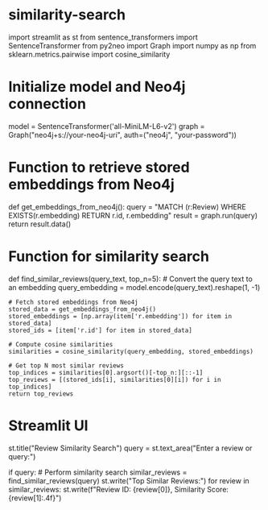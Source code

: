 # similarity-search
import streamlit as st
from sentence_transformers import SentenceTransformer
from py2neo import Graph
import numpy as np
from sklearn.metrics.pairwise import cosine_similarity

# Initialize model and Neo4j connection
model = SentenceTransformer('all-MiniLM-L6-v2')
graph = Graph("neo4j+s://your-neo4j-uri", auth=("neo4j", "your-password"))

# Function to retrieve stored embeddings from Neo4j
def get_embeddings_from_neo4j():
    query = "MATCH (r:Review) WHERE EXISTS(r.embedding) RETURN r.id, r.embedding"
    result = graph.run(query)
    return result.data()

# Function for similarity search
def find_similar_reviews(query_text, top_n=5):
    # Convert the query text to an embedding
    query_embedding = model.encode(query_text).reshape(1, -1)
    
    # Fetch stored embeddings from Neo4j
    stored_data = get_embeddings_from_neo4j()
    stored_embeddings = [np.array(item['r.embedding']) for item in stored_data]
    stored_ids = [item['r.id'] for item in stored_data]
    
    # Compute cosine similarities
    similarities = cosine_similarity(query_embedding, stored_embeddings)
    
    # Get top N most similar reviews
    top_indices = similarities[0].argsort()[-top_n:][::-1]
    top_reviews = [(stored_ids[i], similarities[0][i]) for i in top_indices]
    return top_reviews

# Streamlit UI
st.title("Review Similarity Search")
query = st.text_area("Enter a review or query:")

if query:
    # Perform similarity search
    similar_reviews = find_similar_reviews(query)
    st.write("Top Similar Reviews:")
    for review in similar_reviews:
        st.write(f"Review ID: {review[0]}, Similarity Score: {review[1]:.4f}")
